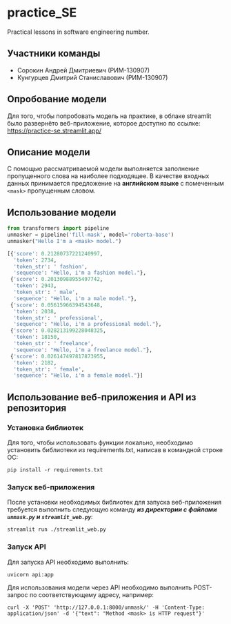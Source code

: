 # practice_SE
Practical lessons in software engineering number.
## Участники команды
- Сорокин Андрей Дмитриевич (РИМ-130907)
- Кунгурцев Дмитрий Станиславович (РИМ-130907)
## Опробование модели
Для того, чтобы попробовать модель на практике, в облаке streamlit было развернёто веб-приложение, которое доступно по ссылке: https://practice-se.streamlit.app/
## Описание модели
С помощью рассматриваемой модели выполняется заполнение пропущенного слова на наиболее подходящее. 
В качестве входных данных принимается предложение на **английском языке** с помеченным ```<mask>``` пропущенным словом.
## Использование модели
```python
from transformers import pipeline
unmasker = pipeline('fill-mask', model='roberta-base')
unmasker("Hello I'm a <mask> model.")

[{'score': 0.21280737221240997,
  'token': 2734,
  'token_str': ' fashion',
  'sequence': "Hello, i'm a fashion model."},
 {'score': 0.20130988955497742,
  'token': 2943,
  'token_str': ' male',
  'sequence': "Hello, i'm a male model."},
 {'score': 0.05615966394543648,
  'token': 2038,
  'token_str': ' professional',
  'sequence': "Hello, i'm a professional model."},
 {'score': 0.028213199228048325,
  'token': 18150,
  'token_str': ' freelance',
  'sequence': "Hello, i'm a freelance model."},
 {'score': 0.026147497817873955,
  'token': 2182,
  'token_str': ' female',
  'sequence': "Hello, i'm a female model."}]
```
## Использование веб-приложения и API из репозитория
### Установка библиотек
Для того, чтобы использовать функции локально, необходимо установить библиотеки из requirements.txt, написав в командной строке ОС:
```
pip install -r requirements.txt
```
### Запуск веб-приложения
После установки необходимых библиотек для запуска веб-приложения требуется выполнить следующую команду ***из директории с файлами ```unmask.py``` и ```streamlit_web.py```***:
```
streamlit run ./streamlit_web.py
```
### Запуск API
Для запуска API необходимо выполнить:
```
uvicorn api:app
```
Для использования модели через API необходимо выполнить POST-запрос по соответствующему адресу, например:
```
curl -X 'POST' 'http://127.0.0.1:8000/unmask/' -H 'Content-Type: application/json' -d '{"text": "Method <mask> is HTTP request"}'
```  
